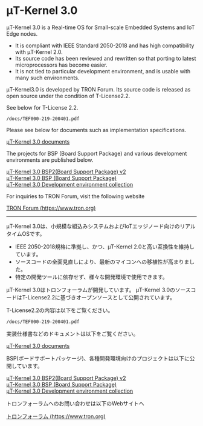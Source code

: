 ﻿# μT-Kernel 3.0
μT-Kernel 3.0 is a Real-time OS for Small-scale Embedded Systems and IoT Edge nodes.

- It is compliant with IEEE Standard 2050-2018 and has high compatibility with μT-Kernel 2.0.
- Its source code has been reviewed and rewritten so that porting to latest microprocessors has become easier.
- It is not tied to particular development environment, and is usable with many such environments.

μT-Kernel3.0 is developed by TRON Forum.
Its source code is released as open source under the condition of T-License2.2.

See below for T-License 2.2.

	/docs/TEF000-219-200401.pdf

Please see below for documents such as implementation specifications.

[μT-Kernel 3.0 documents](https://tron-forum.github.io/mtkernel_3/)  

The projects for BSP (Board Support Package) and various development environments are published below.

[μT-Kernel 3.0 BSP2(Board Support Package) v2](https://github.com/tron-forum/mtk3_bsp2)  
[μT-Kernel 3.0 BSP (Board Support Package)](https://github.com/tron-forum/mtk3_bsp)  
[μT-Kernel 3.0 Development environment collection](https://github.com/tron-forum/mtk3_devenv)  

For inquiries to TRON Forum, visit the following website

[TRON Forum  (https://www.tron.org)](https://www.tron.org)

---
μT-Kernel 3.0は、小規模な組込みシステムおよびIoTエッジノード向けのリアルタイムOSです。

- IEEE 2050-2018規格に準拠し、かつ、μT-Kernel 2.0と高い互換性を維持しています。
- ソースコードの全面見直しにより、最新のマイコンへの移植性が高まりました。
- 特定の開発ツールに依存せず、様々な開発環境で使用できます。

μT-Kernel 3.0はトロンフォーラムが開発しています。
μT-Kernel 3.0のソースコードはT-License2.2に基づきオープンソースとして公開されています。

T-License2.2の内容は以下をご覧ください。

	/docs/TEF000-219-200401.pdf

実装仕様書などのドキュメントは以下をご覧ください。

[μT-Kernel 3.0 documents](https://tron-forum.github.io/mtkernel_3/)  


BSP(ボードサポートパッケージ)、各種開発環境向けのプロジェクトは以下に公開しています。

[μT-Kernel 3.0 BSP2(Board Support Package) v2](https://github.com/tron-forum/mtk3_bsp2)  
[μT-Kernel 3.0 BSP (Board Support Package)](https://github.com/tron-forum/mtk3_bsp)  
[μT-Kernel 3.0 Development environment collection](https://github.com/tron-forum/mtk3_devenv)  

トロンフォーラムへのお問い合わせは以下のWebサイトへ

[トロンフォーラム  (https://www.tron.org)](https://www.tron.org)
